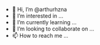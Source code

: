 - 👋 Hi, I’m @arthurhzna
- 👀 I’m interested in ...
- 🌱 I’m currently learning ...
- 💞️ I’m looking to collaborate on ...
- 📫 How to reach me ...

<!---
arthurhzna/arthurhzna is a ✨ special ✨ repository because its `README.md` (this file) appears on your GitHub profile.
You can click the Preview link to take a look at your changes.
--->
